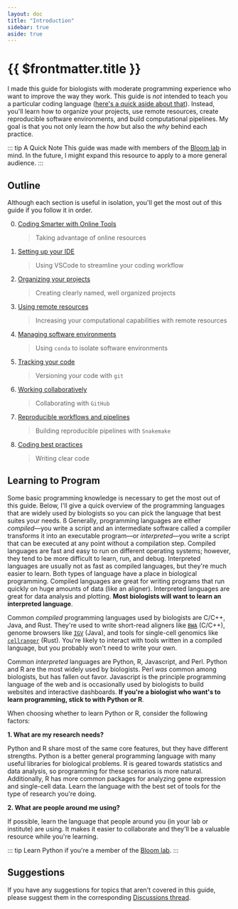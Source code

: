 ```yaml
---
layout: doc
title: "Introduction"
sidebar: true
aside: true
---
```


# {{ $frontmatter.title }}

I made this guide for biologists with moderate programming experience who want to improve the way they work. This guide is _not_ intended to teach you a particular coding language ([here's a quick aside about that](#learning-to-program)). Instead, you'll learn how to organize your projects, use remote resources, create reproducible software environments, and build computational pipelines. My goal is that you not only learn the _how_ but also the _why_ behind each practice.

::: tip A Quick Note
This guide was made with members of the [Bloom lab](https://jbloomlab.org/) in mind. In the future, I might expand this resource to apply to a more general audience.
:::

## Outline

Although each section is useful in isolation, you'll get the most out of this guide if you follow it in order.

0. [Coding Smarter with Online Tools](/sections/chatgpt-and-llms/)
   > Taking advantage of online resources
1. [Setting up your IDE](/sections/setting-up-your-ide/)
   > Using VSCode to streamline your coding workflow
2. [Organizing your projects](/sections/organizing-your-projects/)
   > Creating clearly named, well organized projects
3. [Using remote resources](/sections/using-remote-resources/)
   > Increasing your computational capabilities with remote resources
4. [Managing software environments](/sections/managing-software-environments/)
   > Using `conda` to isolate software environments
5. [Tracking your code](/sections/tracking-your-code/)
   > Versioning your code with `git`
6. [Working collaboratively](/sections/working-collaboratively/)
   > Collaborating with `GitHub`
7. [Reproducible workflows and pipelines](/sections/creating-workflows-and-pipelines/)
   > Building reproducible pipelines with `Snakemake`
8. [Coding best practices](/sections/coding-best-practices/)
   > Writing clear code

## Learning to Program

Some basic programming knowledge is necessary to get the most out of this guide. Below, I'll give a quick overview of the programming languages that are widely used by biologists so you can pick the language that best suites your needs.
ß
Generally, programming languages are either _compiled_––you write a script and an intermediate software called a compiler transforms it into an executable program––or _interpreted_––you write a script that can be executed at any point without a compilation step. Compiled languages are fast and easy to run on different operating systems; however, they tend to be more difficult to learn, run, and debug. Interpreted languages are usually not as fast as compiled languages, but they're much easier to learn. Both types of language have a place in biological programming. Compiled languages are great for writing programs that run quickly on huge amounts of data (like an aligner). Interpreted languages are great for data analysis and plotting. **Most biologists will want to learn an interpreted language**.

Common _compiled_ programming languages used by biologists are C/C++, Java, and Rust. They're used to write short-read aligners like [`BWA`](https://github.com/lh3/bwa) (C/C++), genome browsers like [`IGV`](https://github.com/igvteam/igv) (Java), and tools for single-cell genomics like [`cellranger`](https://github.com/10XGenomics/cellranger) (Rust). You're likely to interact with tools written in a compiled language, but you probably won't need to write your own.

Common _interpreted_ languages are Python, R, Javascript, and Perl. Python and R are the most widely used by biologists. Perl _was_ common among biologists, but has fallen out favor. Javascript is the principle programming language of the web and is occasionally used by biologists to build websites and interactive dashboards. **If you're a biologist who want's to learn programming, stick to with Python or R**.

When choosing whether to learn Python or R, consider the following factors:

**1. What are my research needs?**

Python and R share most of the same core features, but they have different strengths. Python is a better general programming language with many useful libraries for biological problems. R is geared towards statistics and data analysis, so programming for these scenarios is more natural. Additionally, R has more common packages for analyzing gene expression and single-cell data. Learn the language with the best set of tools for the type of research you're doing.

**2. What are people around me using?**

If possible, learn the language that people around you (in your lab or institute) are using. It makes it easier to collaborate and they'll be a valuable resource while you're learning.

::: tip
Learn Python if you're a member of the [Bloom lab](https://jbloomlab.org/).
:::

## Suggestions

If you have any suggestions for topics that aren't covered in this guide, please suggest them in the corresponding [Discussions thread](https://github.com/WillHannon-MCB/bench-to-byte/discussions/1).
